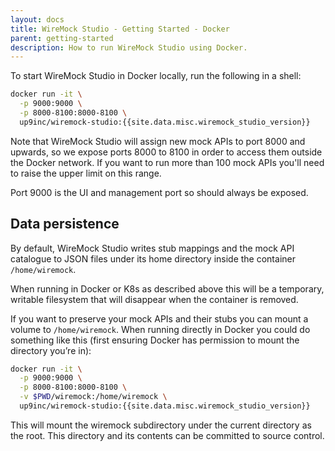 ```yaml
---
layout: docs
title: WireMock Studio - Getting Started - Docker
parent: getting-started
description: How to run WireMock Studio using Docker.
---
```


To start WireMock Studio in Docker locally, run the following in a shell:

```bash
docker run -it \
  -p 9000:9000 \
  -p 8000-8100:8000-8100 \
  up9inc/wiremock-studio:{{site.data.misc.wiremock_studio_version}}
```

Note that WireMock Studio will assign new mock APIs to port 8000 and upwards, so we expose ports 8000 to 8100
in order to access them outside the Docker network.
If you want to run more than 100 mock APIs you'll need to raise the upper limit on this range.

Port 9000 is the UI and management port so should always be exposed.


## Data persistence

By default, WireMock Studio writes stub mappings and the mock API catalogue to JSON files under its home directory inside the container `/home/wiremock`.

When running in Docker or K8s as described above this will be a temporary, writable filesystem that will disappear when the container is removed.

If you want to preserve your mock APIs and their stubs you can mount a volume to `/home/wiremock`. When running directly in Docker you could do something like this (first ensuring Docker has permission to mount the directory you’re in):

```bash
docker run -it \
  -p 9000:9000 \
  -p 8000-8100:8000-8100 \
  -v $PWD/wiremock:/home/wiremock \
  up9inc/wiremock-studio:{{site.data.misc.wiremock_studio_version}}
```

This will mount the wiremock subdirectory under the current directory as the root. This directory and its contents can be committed to source control.
